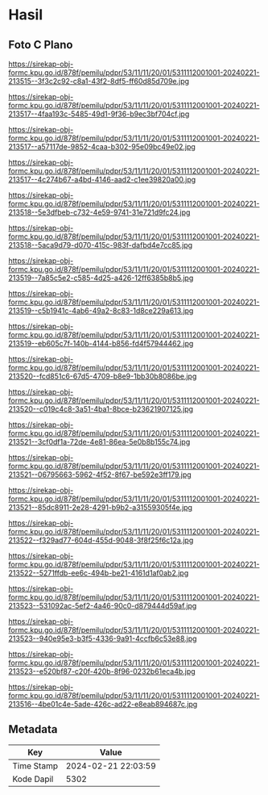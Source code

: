 # Hasil

## Foto C Plano

https://sirekap-obj-formc.kpu.go.id/878f/pemilu/pdpr/53/11/11/20/01/5311112001001-20240221-213515--3f3c2c92-c8a1-43f2-8df5-ff60d85d709e.jpg

https://sirekap-obj-formc.kpu.go.id/878f/pemilu/pdpr/53/11/11/20/01/5311112001001-20240221-213517--4faa193c-5485-49d1-9f36-b9ec3bf704cf.jpg

https://sirekap-obj-formc.kpu.go.id/878f/pemilu/pdpr/53/11/11/20/01/5311112001001-20240221-213517--a57117de-9852-4caa-b302-95e09bc49e02.jpg

https://sirekap-obj-formc.kpu.go.id/878f/pemilu/pdpr/53/11/11/20/01/5311112001001-20240221-213517--4c274b67-a4bd-4146-aad2-c1ee39820a00.jpg

https://sirekap-obj-formc.kpu.go.id/878f/pemilu/pdpr/53/11/11/20/01/5311112001001-20240221-213518--5e3dfbeb-c732-4e59-9741-31e721d9fc24.jpg

https://sirekap-obj-formc.kpu.go.id/878f/pemilu/pdpr/53/11/11/20/01/5311112001001-20240221-213518--5aca9d79-d070-415c-983f-dafbd4e7cc85.jpg

https://sirekap-obj-formc.kpu.go.id/878f/pemilu/pdpr/53/11/11/20/01/5311112001001-20240221-213519--7a85c5e2-c585-4d25-a426-12ff6385b8b5.jpg

https://sirekap-obj-formc.kpu.go.id/878f/pemilu/pdpr/53/11/11/20/01/5311112001001-20240221-213519--c5b1941c-4ab6-49a2-8c83-1d8ce229a613.jpg

https://sirekap-obj-formc.kpu.go.id/878f/pemilu/pdpr/53/11/11/20/01/5311112001001-20240221-213519--eb605c7f-140b-4144-b856-fd4f57944462.jpg

https://sirekap-obj-formc.kpu.go.id/878f/pemilu/pdpr/53/11/11/20/01/5311112001001-20240221-213520--fcd851c6-67d5-4709-b8e9-1bb30b8086be.jpg

https://sirekap-obj-formc.kpu.go.id/878f/pemilu/pdpr/53/11/11/20/01/5311112001001-20240221-213520--c019c4c8-3a51-4ba1-8bce-b23621907125.jpg

https://sirekap-obj-formc.kpu.go.id/878f/pemilu/pdpr/53/11/11/20/01/5311112001001-20240221-213521--3cf0df1a-72de-4e81-86ea-5e0b8b155c74.jpg

https://sirekap-obj-formc.kpu.go.id/878f/pemilu/pdpr/53/11/11/20/01/5311112001001-20240221-213521--06795663-5962-4f52-8f67-be592e3ff179.jpg

https://sirekap-obj-formc.kpu.go.id/878f/pemilu/pdpr/53/11/11/20/01/5311112001001-20240221-213521--85dc8911-2e28-4291-b9b2-a31559305f4e.jpg

https://sirekap-obj-formc.kpu.go.id/878f/pemilu/pdpr/53/11/11/20/01/5311112001001-20240221-213522--f329ad77-604d-455d-9048-3f8f25f6c12a.jpg

https://sirekap-obj-formc.kpu.go.id/878f/pemilu/pdpr/53/11/11/20/01/5311112001001-20240221-213522--5271ffdb-ee6c-494b-be21-4161d1af0ab2.jpg

https://sirekap-obj-formc.kpu.go.id/878f/pemilu/pdpr/53/11/11/20/01/5311112001001-20240221-213523--531092ac-5ef2-4a46-90c0-d879444d59af.jpg

https://sirekap-obj-formc.kpu.go.id/878f/pemilu/pdpr/53/11/11/20/01/5311112001001-20240221-213523--940e95e3-b3f5-4336-9a91-4ccfb6c53e88.jpg

https://sirekap-obj-formc.kpu.go.id/878f/pemilu/pdpr/53/11/11/20/01/5311112001001-20240221-213523--e520bf87-c20f-420b-8f96-0232b61eca4b.jpg

https://sirekap-obj-formc.kpu.go.id/878f/pemilu/pdpr/53/11/11/20/01/5311112001001-20240221-213516--4be01c4e-5ade-426c-ad22-e8eab894687c.jpg


## Metadata

| Key        | Value               |
| ---------- | ------------------- |
| Time Stamp | 2024-02-21 22:03:59 |
| Kode Dapil | 5302                |



